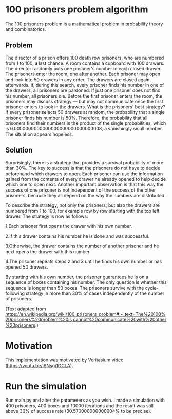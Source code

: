 # 100 prisoners problem algorithm
The 100 prisoners problem is a mathematical problem in probability theory and combinatorics.

## Problem
The director of a prison offers 100 death row prisoners, who are numbered from 1 to 100, a last chance. A room contains a cupboard with 100 drawers. The director randomly puts one prisoner's number in each closed drawer. The prisoners enter the room, one after another. Each prisoner may open and look into 50 drawers in any order. The drawers are closed again afterwards. If, during this search, every prisoner finds his number in one of the drawers, all prisoners are pardoned. If just one prisoner does not find his number, all prisoners die. Before the first prisoner enters the room, the prisoners may discuss strategy — but may not communicate once the first prisoner enters to look in the drawers. What is the prisoners' best strategy?
If every prisoner selects 50 drawers at random, the probability that a single prisoner finds his number is 50%. Therefore, the probability that all prisoners find their numbers is the product of the single probabilities, which is 0.0000000000000000000000000000008, a vanishingly small number. The situation appears hopeless.

## Solution
Surprisingly, there is a strategy that provides a survival probability of more than 30%. The key to success is that the prisoners do not have to decide beforehand which drawers to open. Each prisoner can use the information gained from the contents of every drawer he already opened to help decide which one to open next. Another important observation is that this way the success of one prisoner is not independent of the success of the other prisoners, because they all depend on the way the numbers are distributed.

To describe the strategy, not only the prisoners, but also the drawers are numbered from 1 to 100, for example row by row starting with the top left drawer. The strategy is now as follows:

  1.Each prisoner first opens the drawer with his own number.
  
  2.If this drawer contains his number he is done and was successful.
  
  3.Otherwise, the drawer contains the number of another prisoner and he next opens the drawer with this number.
  
  4.The prisoner repeats steps 2 and 3 until he finds his own number or has opened 50 drawers.
  
  
By starting with his own number, the prisoner guarantees he is on a sequence of boxes containing his number. The only question is whether this sequence is longer than 50 boxes. The prisoners survive with the cycle-following strategy in more than 30% of cases independently of the number of prisoners.

(Text adapted from https://en.wikipedia.org/wiki/100_prisoners_problem#:~:text=The%20100%20prisoners%20problem%20is,cannot%20communicate%20with%20other%20prisoners.)

# Motivation

This implementation was motivated by Veritasium video (https://youtu.be/iSNsgj1OCLA).

# Run the simulation

Run main.py and alter the parameters as you wish. I made a simulation with 400 prisoners, 400 boxes and 10000 iterations and the result was still above 30% of success rate (30.570000000000004% to be precise).